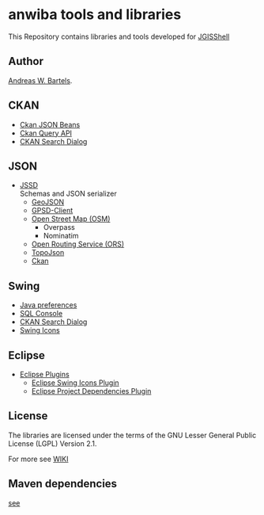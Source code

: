 # anwiba tools and libraries

This Repository contains libraries and tools developed for [JGISShell](https://github.com/AndreasWBartels/JGISShell)

## Author
[Andreas W. Bartels](https://github.com/AndreasWBartels).

## CKAN
* [Ckan JSON Beans](https://github.com/AndreasWBartels/libraries/wiki/Ckan)
* [Ckan Query API](https://github.com/AndreasWBartels/libraries/wiki/Ckan)
* [CKAN Search Dialog](https://github.com/AndreasWBartels/libraries/wiki/Swing-Ckan-Search-Dialog)

## JSON
* [JSSD](https://github.com/AndreasWBartels/libraries/wiki/JSSD)   
Schemas and JSON serializer
  * [GeoJSON](https://github.com/AndreasWBartels/libraries/wiki/GeoJSON)
  * [GPSD-Client](https://github.com/AndreasWBartels/libraries/wiki/GPSD-Client)
  * [Open Street Map (OSM)](https://github.com/AndreasWBartels/libraries/wiki/OSM)
    * Overpass
    * Nominatim
  * [Open Routing Service (ORS)](https://github.com/AndreasWBartels/libraries/wiki/ORS)
  * [TopoJson](https://github.com/AndreasWBartels/libraries/wiki/TopoJson)
  * [Ckan](https://github.com/AndreasWBartels/libraries/wiki/Ckan)

## Swing
* [Java preferences](https://github.com/AndreasWBartels/libraries/wiki/Swing-Java-Preferences)
* [SQL Console](https://github.com/AndreasWBartels/libraries/wiki/Swing-SQL-Console)
* [CKAN Search Dialog](https://github.com/AndreasWBartels/libraries/wiki/Swing-Ckan-Search-Dialog)
* [Swing Icons](https://github.com/AndreasWBartels/libraries/wiki/Swing-Icons)

## Eclipse
* [Eclipse Plugins](https://github.com/AndreasWBartels/libraries/wiki/Eclipse-Plugins)
  * [Eclipse Swing Icons Plugin](https://github.com/AndreasWBartels/libraries/wiki/Eclipse-Swing-Icons-Plugins)
  * [Eclipse Project Dependencies Plugin](https://github.com/AndreasWBartels/libraries/wiki/Eclipse-Project-Dependencies-Plugins)

## License

The libraries are licensed under the terms of the GNU Lesser General Public License (LGPL) Version 2.1. 

For more see [WIKI](https://github.com/AndreasWBartels/libraries/wiki) 

## Maven dependencies

[see](https://mvnrepository.com/artifact/net.anwiba)
